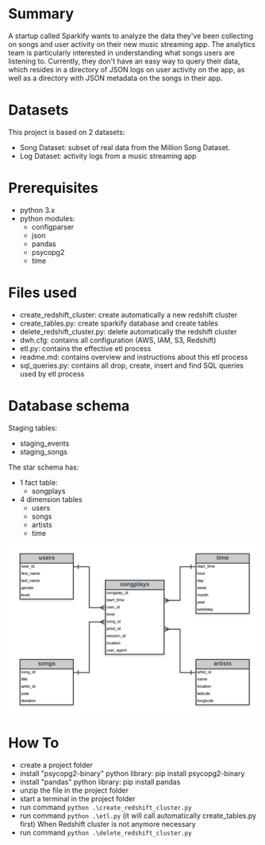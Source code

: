 # Summary

A startup called Sparkify wants to analyze the data they've been collecting on songs and user activity on their new music streaming app. The analytics team is particularly interested in understanding what songs users are listening to. Currently, they don't have an easy way to query their data, which resides in a directory of JSON logs on user activity on the app, as well as a directory with JSON metadata on the songs in their app.

# Datasets
This project is based on 2 datasets:
- Song Dataset: subset of real data from the Million Song Dataset. 
- Log Dataset: activity logs from a music streaming app

# Prerequisites

- python 3.x
- python modules:
  - configparser
  - json
  - pandas
  - psycopg2
  - time

# Files used

- create_redshift_cluster: create automatically a new redshift cluster
- create_tables.py: create sparkify database and create tables
- delete_redshift_cluster.py: delete automatically the redshift cluster
- dwh.cfg: contains all configuration (AWS, IAM, S3, Redshift)
- etl.py: contains the effective etl process
- readme.md: contains overview and instructions about this etl process
- sql_queries.py: contains all drop, create, insert and find SQL queries used by etl process

# Database schema

Staging tables:
  - staging_events
  - staging_songs

The star schema has:
- 1 fact table: 
  - songplays
- 4 dimension tables
  - users
  - songs
  - artists
  - time

![](sparkify_erd.png?raw=true)

# How To
- create a project folder
- install "psycopg2-binary" python library: pip install psycopg2-binary
- install "pandas" python library: pip install pandas
- unzip the file in the project folder
- start a terminal in the project folder
- run command `python .\create_redshift_cluster.py`
- run command `python .\etl.py` (it will call automatically create_tables.py first)
When Redshift cluster is not anymore necessary
- run command `python .\delete_redshift_cluster.py` 
